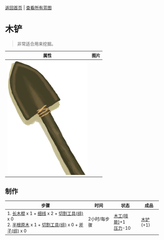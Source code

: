 [返回首页](index.md)   |  [查看所有蓝图](blueprint.md)
# 木铲  
> 非常适合用来挖掘。  
  
  属性  |   图片   
 ----  |  ----:   
   |  ![](Sprite/WoodenShovel.png)   
  
## 制作  
步骤  |  时间  |  状态  |  成品  
----  |  ----  |  ----  |  ----  
1. [长木棍](StickLong.md) x 1 + [细线](CordFiber.md) x 2 + [切割工具(组)](GpTag_Cutter.md) x 0<br>2. [半根原木](HalfLog.md) x 1 + [切割工具(组)](GpTag_Cutter.md) x 0 + [斧子(组)](GpTag_Axe.md) x 0  |  2小时/每步骤  |  [木工(技能)](Skill_Woodworking.md)+1<br>[压力](Stress.md)-10  |  [木铲](ShovelWooden.md)(+1)  
